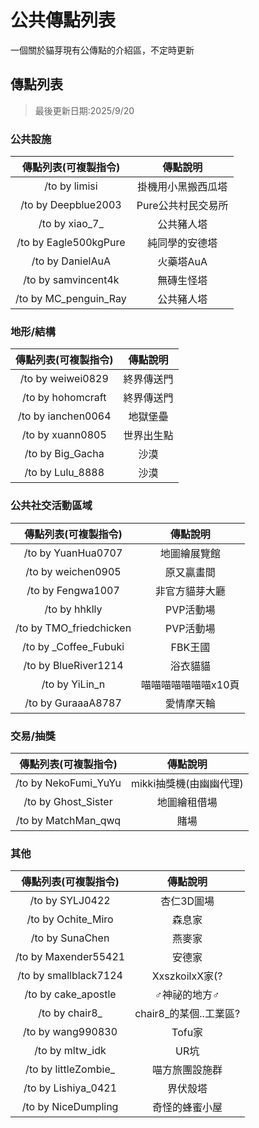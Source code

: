 # 公共傳點列表

一個關於貓芽現有公傳點的介紹區，不定時更新

## 傳點列表

> 最後更新日期:2025/9/20

### 公共設施

|傳點列表(可複製指令)|傳點說明|
|:---:|:---:|
|/to by limisi|掛機用小黑搬西瓜塔|
|/to by Deepblue2003|Pure公共村民交易所|
|/to by xiao\_7_|公共豬人塔|
|/to by Eagle500kgPure|純同學的安德塔|
|/to by DanielAuA|火藥塔AuA|
|/to by samvincent4k|無磚生怪塔|
|/to by MC_penguin_Ray|公共豬人塔|

### 地形/結構

|傳點列表(可複製指令)|傳點說明|
|:---:|:---:|
|/to by weiwei0829|終界傳送門|
|/to by hohomcraft|終界傳送門|
|/to by ianchen0064|地獄堡壘|
|/to by xuann0805|世界出生點|
|/to by Big_Gacha|沙漠|
|/to by Lulu_8888|沙漠|

### 公共社交活動區域

|傳點列表(可複製指令)|傳點說明|
|:---:|:---:|
|/to by YuanHua0707|地圖繪展覽館|
|/to by weichen0905|原又贏畫間|
|/to by Fengwa1007|非官方貓芽大廳|
|/to by hhklly|PVP活動場|
|/to by TMO_friedchicken|PVP活動場|
|/to by _Coffee_Fubuki|FBK王國|
|/to by BlueRiver1214|浴衣貓貓|
|/to by YiLin_n|喵喵喵喵喵喵喵x10頁|
|/to by GuraaaA8787|愛情摩天輪|

### 交易/抽獎

|傳點列表(可複製指令)|傳點說明|
|:---:|:---:|
|/to by NekoFumi_YuYu|mikki抽獎機(由幽幽代理)|
|/to by Ghost_Sister|地圖繪租借場|
|/to by MatchMan_qwq|賭場|

### 其他

|傳點列表(可複製指令)|傳點說明|
|:---:|:---:|
|/to by SYLJ0422|杏仁3D圖場|
|/to by Ochite_Miro|森息家|
|/to by SunaChen|燕麥家|
|/to by Maxender55421|安德家|
|/to by smallblack7124|XxszkoilxX家(?|
|/to by cake_apostle|♂神祕的地方♂|
|/to by chair8_|chair8_的某個..工業區?|
|/to by wang990830|Tofu家|
|/to by mltw_idk|UR坑|
|/to by littleZombie_|喵方旅團設施群|
|/to by Lishiya_0421|界伏殼塔|
|/to by NiceDumpling|奇怪的蜂蜜小屋|
